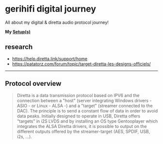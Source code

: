 # gerihifi digital journey
All about my digital & diretta audio protocol journey!

**My [Setup(s)](https://github.com/geraldfehringer/diretta/blob/main/gerihifi-setup.md)**

## research

- https://help.diretta.link/support/home
- https://patatorz.com/forum/topic/target-diretta-les-designs-officiels/

---

## Protocol overview

> Diretta is a data transmission protocol based on IPV6 and the connection between a "host" (server integrating Windows drivers - ASIO - or Linux - ALSA -) and a "target" (streamer connected to the DAC). The principle is to send a constant flow of data in order to avoid data peaks. Initially designed to operate in USB, Diretta offers "targets" in i2S LVDS and by installing an OS type Gentooplayer which integrates the ALSA Diretta drivers, it is possible to output on the different outputs offered by the streamer-target (AES, SPDIF, USB, i2s, ...).
